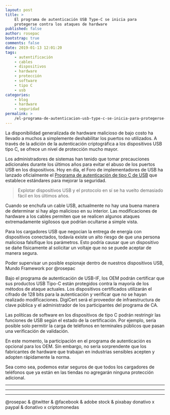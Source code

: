 ```yaml
---
layout: post
title: >
    El programa de autenticación USB Type-C se inicia para
    protegerse contra los ataques de hardware
published: false
author: rosepac
bootstrap: true
comments: false
date: 2019-01-13 12:01:20
tags:
    - autentificación
    - cables
    - dispositivos
    - hardware
    - protección
    - software
    - tipo C
    - usb
categories:
    - blog
    - hardware
    - seguridad
permalink: >
    /el-programa-de-autenticacion-usb-type-c-se-inicia-para-protegerse-contra-los-ataques-de-hardware
---
```

La disponibilidad generalizada de hardware malicioso de bajo costo ha llevado a muchos a simplemente deshabilitar los puertos no utilizados. A través de la adición de la autenticación criptográfica a los dispositivos USB tipo C, se ofrece un nivel de protección mucho mayor.

Los administradores de sistemas han tenido que tomar precauciones adicionales durante los últimos años para evitar el abuso de los puertos USB en los dispositivos. Hoy en día, el Foro de implementadores de USB ha lanzado oficialmente el [Programa de autenticación de tipo C de USB][1] que establece estándares para mejorar la seguridad.

> Explotar dispositivos USB y el protocolo en sí se ha vuelto demasiado fácil en los últimos años. 

Cuando se enchufa un cable USB, actualmente no hay una buena manera de determinar si hay algo malicioso en su interior. Las modificaciones de hardware a los cables permiten que se realicen algunos ataques extremadamente sigilosos que podrían ocultarse a simple vista.

Para los cargadores USB que negocian la entrega de energía con dispositivos conectados, todavía existe un alto riesgo de que una persona maliciosa falsifique los parámetros. Esto podría causar que un dispositivo se dañe físicamente al solicitar un voltaje que no se puede aceptar de manera segura.

Poder supervisar un posible espionaje dentro de nuestros dispositivos USB, Mundo Framework por @rosepac

Bajo el programa de autenticación de USB-IF, los OEM podrán certificar que sus productos USB Tipo-C están protegidos contra la mayoría de los métodos de ataque actuales. Los dispositivos certificados utilizarán el cifrado de 128 bits para la autenticación y verificar que no se hayan realizado modificaciones. DigiCert será el proveedor de infraestructura de clave pública y el administrador de los participantes del programa de CA.

Las políticas de software en los dispositivos de tipo C podrán restringir las funciones de USB según el estado de la certificación. Por ejemplo, sería posible solo permitir la carga de teléfonos en terminales públicos que pasan una verificación de validación.

En este momento, la participación en el programa de autenticación es opcional para los OEM. Sin embargo, no sería sorprendente que los fabricantes de hardware que trabajan en industrias sensibles acepten y adopten rápidamente la norma.

Sea como sea, podemos estar seguros de que todos los cargadores de teléfonos que ya están en las tiendas no agregarán ninguna protección adicional.

* * *


   


* * *


   


* * *


  



  



  @rosepac & @twitter & @facebook & adobe stock & pixabay donativo x paypal & donativo x criptomonedas


 [1]: https://www.businesswire.com/news/home/20190102005063/en/USB-IF-Launches-USB-Type-C%E2%84%A2-Authentication-Program/?feedref=JjAwJuNHiystnCoBq_hl-bsjWlVyeNLyq_m2tvaHJJaCbS9GfOaU05M3U1TVIJEgj_R0p0VFN6GsXdq8PYoIcFEYGffXvFUnUBNNmxNkJdnQqLx557vS7ZRxiEolcr-hVDp-2-rCtDK_aRLJhTuAhA==